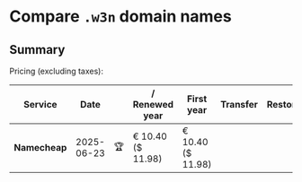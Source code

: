 # Compare `.w3n` domain names

## Summary

Pricing (excluding taxes):

| Service | Date |  | / Renewed year | First year | Transfer | Restoration |
|--|--|--|--|--|--|--|
| **Namecheap** | 2025-06-23 | 🏆 | € 10.40<br>($ 11.98) | € 10.40<br>($ 11.98) |  |  |
